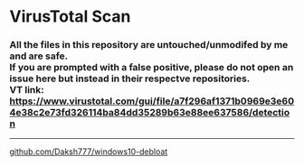 # VirusTotal Scan
### All the files in this repository are untouched/unmodifed by me and are safe. <br> **If you are prompted with a false positive, please do not open an issue here but instead in their respectve repositories.** <br> VT link: https://www.virustotal.com/gui/file/a7f296af1371b0969e3e604e38c2e73fd326114ba84dd35289b63e88ee637586/detection

---
[github.com/Daksh777/windows10-debloat](https://github.com/Daksh777/windows10-debloat)
